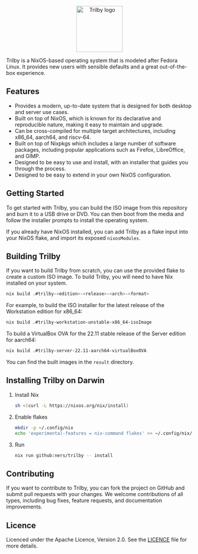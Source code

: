 <p align="center">
	<img height="125" src="assets/Trilby-minimal.svg" alt="Trilby logo">
</p>

Trilby is a NixOS-based operating system that is modeled after Fedora Linux.
It provides new users with sensible defaults and a great out-of-the-box experience.

## Features

- Provides a modern, up-to-date system that is designed for both desktop and server use cases.
- Built on top of NixOS, which is known for its declarative and reproducible nature, making it easy to maintain and upgrade.
- Can be cross-compiled for multiple target architectures, including x86_64, aarch64, and riscv-64.
- Built on top of Nixpkgs which includes a large number of software packages, including popular applications such as Firefox, LibreOffice, and GIMP.
- Designed to be easy to use and install, with an installer that guides you through the process.
- Designed to be easy to extend in your own NixOS configuration.

## Getting Started

To get started with Trilby, you can build the ISO image from this repository and burn it to a USB drive or DVD.
You can then boot from the media and follow the installer prompts to install the operating system.

If you already have NixOS installed, you can add Trilby as a flake input into your NixOS flake, and import its exposed `nixosModules`.

## Building Trilby

If you want to build Trilby from scratch, you can use the provided flake to create a custom ISO image.
To build Trilby, you will need to have Nix installed on your system.

```bash
nix build .#trilby-<edition>-<release>-<arch>-<format>
```

For example, to build the ISO installer for the latest release of the Workstation edition for x86_64:

```bash
nix build .#trilby-workstation-unstable-x86_64-isoImage
```

To build a VirtualBox OVA for the 22.11 stable release of the Server edition for aarch64:

```bash
nix build .#trilby-server-22.11-aarch64-virtualBoxOVA
```

You can find the built images in the `result` directory.

## Installing Trilby on Darwin

1. Install Nix
   ```bash
   sh <(curl -L https://nixos.org/nix/install)
   ```
2. Enable flakes
   ```bash
   mkdir -p ~/.config/nix
   echo 'experimental-features = nix-command flakes' >> ~/.config/nix/nix.conf
   ```
3. Run
   ```bash
   nix run github:ners/trilby -- install
   ```

## Contributing

If you want to contribute to Trilby, you can fork the project on GitHub and submit pull requests with your changes.
We welcome contributions of all types, including bug fixes, feature requests, and documentation improvements.

## Licence

Licenced under the Apache Licence, Version 2.0. See the [LICENCE](./LICENCE.md) file for more details.
